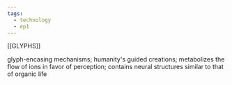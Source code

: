```yaml
---
tags:
  - technology
  - ep1
---
```


[[GLYPHS]]

glyph-encasing mechanisms; humanity's guided creations; metabolizes the flow of ions in favor of perception; contains neural structures similar to that of organic life